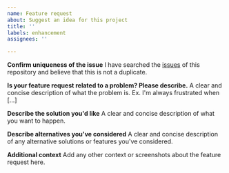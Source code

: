 ```yaml
---
name: Feature request
about: Suggest an idea for this project
title: ''
labels: enhancement
assignees: ''

---
```


**Confirm uniqueness of the issue**
I have searched the [issues](https://github.com/TeskaLabs/seacat-admin-webui/issues) of this repository and believe that this is not a duplicate.

**Is your feature request related to a problem? Please describe.**
A clear and concise description of what the problem is. Ex. I'm always frustrated when [...]

**Describe the solution you'd like**
A clear and concise description of what you want to happen.

**Describe alternatives you've considered**
A clear and concise description of any alternative solutions or features you've considered.

**Additional context**
Add any other context or screenshots about the feature request here.
